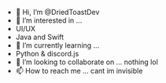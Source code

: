 - 👋 Hi, I’m @DriedToastDev
- 👀 I’m interested in ...
- UI/UX
- Java and Swift
- 🌱 I’m currently learning ...
- Python & discord.js
- 💞️ I’m looking to collaborate on ...
nothing lol
- 📫 How to reach me ...
cant im invisible

